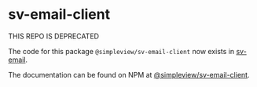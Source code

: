 # sv-email-client

THIS REPO IS DEPRECATED

The code for this package `@simpleview/sv-email-client` now exists in [sv-email](https://github.com/simpleviewinc/sv-email).

The documentation can be found on NPM at [@simpleview/sv-email-client](https://www.npmjs.com/package/@simpleview/sv-email-client).